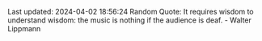 Last updated: 2024-04-02 18:56:24
Random Quote: It requires wisdom to understand wisdom: the music is nothing if the audience is deaf. - Walter Lippmann
